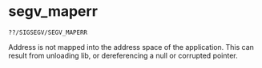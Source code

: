 # segv_maperr

`??/SIGSEGV/SEGV_MAPERR`

Address is not mapped into the address space of the application.
This can result from unloading lib, or dereferencing a null or corrupted pointer.

